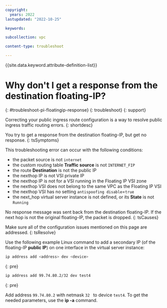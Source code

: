 ```yaml
---
copyright:
  years: 2022
lastupdated: "2022-10-25"

keywords: 

subcollection: vpc

content-type: troubleshoot

---
```


{{site.data.keyword.attribute-definition-list}}

# Why don't I get a response from the destination floating-IP?
{: #troubleshoot-pi-floatingip-response}
{: troubleshoot}
{: support} 

Correcting your public ingress route configuration is a way to resolve public ingress traffic routing errors.
{: shortdesc}

You try to get a response from the destination floating-IP, but get no response.
{: tsSymptoms}

This troubleshooting error can occur with the following conditions: 

- the packet source is not `internet`
- the custom routing table **Traffic source** is not `INTERNET_FIP`
- the route **Destination** is not the public IP
- the nexthop IP is not VSI private IP 
- the nexthop IP is not for a VSI running in the Floating IP VSI zone
-	the nexthop VSI does not belong to the same VPC as the Floating IP VSI
- the nexthop VSI has no setting `antispoofing disable`=`true`
- the next_hop virtual server instance is not defined, or its **State** is not `Running` 

No response message was sent back from the destination floating-IP. If the next hop is not the original floating-IP, the packet is dropped.
{: tsCauses}

Make sure all of the configuration issues mentioned on this page are addressed. 
{: tsResolve}

Use the following example Linux command to add a secondary IP (of the floating-IP **public IP**) on one interface in the virtual server instance:

```sh
ip address add <address> dev <device> 
```
{: pre}

```sh
ip address add 99.74.80.2/32 dev test4 
```
{: pre}

Add address `99.74.80.2` with netmask `32 ` to device `test4`. To get the needed parameters, use the **ip -a** command.
